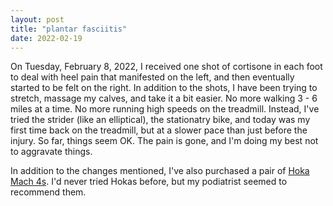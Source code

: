 ```yaml
---
layout: post
title: "plantar fasciitis"
date: 2022-02-19
---
```

On Tuesday, February 8, 2022, I received one shot of cortisone in each foot to deal with heel pain that manifested on the left, and then eventually started to be felt on the right. In addition to the shots, I have been trying to stretch, massage my calves, and take it a bit easier. No more walking 3 - 6 miles at a time. No more running high speeds on the treadmill. Instead, I've tried the strider (like an elliptical), the stationatry bike, and today was my first time back on the treadmill, but at a slower pace than just before the injury. So far, things seem OK. The pain is gone, and I'm doing my best not to aggravate things.

In addition to the changes mentioned, I've also purchased a pair of <a href="https://www.hoka.com/en/us/search/?q=mach+4+women&lang=en_US" target="_blank">Hoka Mach 4s</a>. I'd never tried Hokas before, but my podiatrist seemed to recommend them. 

